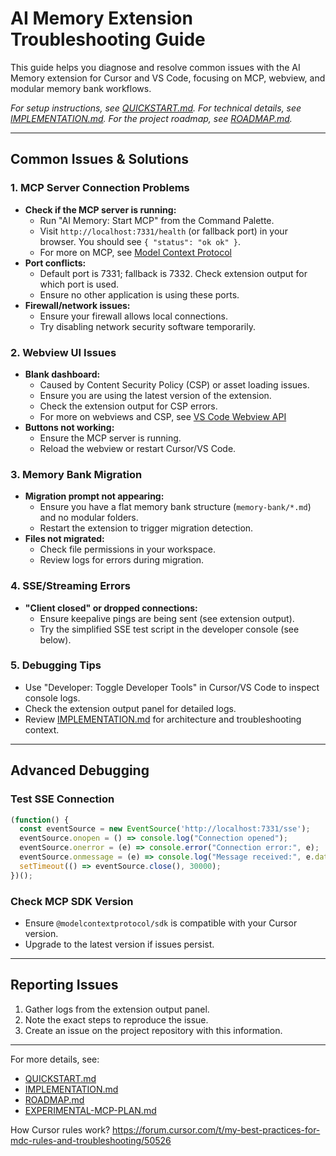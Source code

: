 # AI Memory Extension Troubleshooting Guide

This guide helps you diagnose and resolve common issues with the AI Memory extension for Cursor and VS Code, focusing on MCP, webview, and modular memory bank workflows.

*For setup instructions, see [QUICKSTART.md](./QUICKSTART.md). For technical details, see [IMPLEMENTATION.md](./IMPLEMENTATION.md). For the project roadmap, see [ROADMAP.md](./ROADMAP.md).*

---

## Common Issues & Solutions

### 1. MCP Server Connection Problems
- **Check if the MCP server is running:**
  - Run "AI Memory: Start MCP" from the Command Palette.
  - Visit `http://localhost:7331/health` (or fallback port) in your browser. You should see `{ "status": "ok ok" }`.
  - For more on MCP, see [Model Context Protocol](https://modelcontextprotocol.org)
- **Port conflicts:**
  - Default port is 7331; fallback is 7332. Check extension output for which port is used.
  - Ensure no other application is using these ports.
- **Firewall/network issues:**
  - Ensure your firewall allows local connections.
  - Try disabling network security software temporarily.

### 2. Webview UI Issues
- **Blank dashboard:**
  - Caused by Content Security Policy (CSP) or asset loading issues.
  - Ensure you are using the latest version of the extension.
  - Check the extension output for CSP errors.
  - For more on webviews and CSP, see [VS Code Webview API](https://code.visualstudio.com/api/extension-guides/webview)
- **Buttons not working:**
  - Ensure the MCP server is running.
  - Reload the webview or restart Cursor/VS Code.

### 3. Memory Bank Migration
- **Migration prompt not appearing:**
  - Ensure you have a flat memory bank structure (`memory-bank/*.md`) and no modular folders.
  - Restart the extension to trigger migration detection.
- **Files not migrated:**
  - Check file permissions in your workspace.
  - Review logs for errors during migration.

### 4. SSE/Streaming Errors
- **"Client closed" or dropped connections:**
  - Ensure keepalive pings are being sent (see extension output).
  - Try the simplified SSE test script in the developer console (see below).

### 5. Debugging Tips
- Use "Developer: Toggle Developer Tools" in Cursor/VS Code to inspect console logs.
- Check the extension output panel for detailed logs.
- Review [IMPLEMENTATION.md](./IMPLEMENTATION.md) for architecture and troubleshooting context.

---

## Advanced Debugging

### Test SSE Connection
```javascript
(function() {
  const eventSource = new EventSource('http://localhost:7331/sse');
  eventSource.onopen = () => console.log("Connection opened");
  eventSource.onerror = (e) => console.error("Connection error:", e);
  eventSource.onmessage = (e) => console.log("Message received:", e.data);
  setTimeout(() => eventSource.close(), 30000);
})();
```

### Check MCP SDK Version
- Ensure `@modelcontextprotocol/sdk` is compatible with your Cursor version.
- Upgrade to the latest version if issues persist.

---

## Reporting Issues
1. Gather logs from the extension output panel.
2. Note the exact steps to reproduce the issue.
3. Create an issue on the project repository with this information.

---

For more details, see:
- [QUICKSTART.md](./QUICKSTART.md)
- [IMPLEMENTATION.md](./IMPLEMENTATION.md)
- [ROADMAP.md](./ROADMAP.md)
- [EXPERIMENTAL-MCP-PLAN.md](./EXPERIMENTAL-MCP-PLAN.md)

How Cursor rules work?
https://forum.cursor.com/t/my-best-practices-for-mdc-rules-and-troubleshooting/50526

